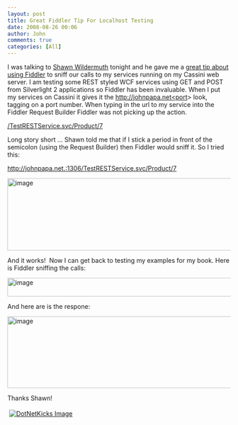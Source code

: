 ```yaml
---
layout: post
title: Great Fiddler Tip For Localhost Testing
date: 2008-08-26 00:06
author: John
comments: true
categories: [All]
---
```

<p>I was talking to <a href="http://wildermuth.com">Shawn Wildermuth</a> tonight and he gave me a <a href="http://wildermuth.com/2008/06/07/Debugging_ADO_NET_Data_Services_with_Fiddler2">great tip about using Fiddler</a> to sniff our calls to my services running on my Cassini web server. I am testing some REST styled WCF services using GET and POST from Silverlight 2 applications so Fiddler has been invaluable. When I put my services on Cassini it gives it the <a href="http://johnpapa.net&lt;port">http://johnpapa.net&lt;port</a>&gt; look, tagging on a port number. When typing in the url to my service into the Fiddler Request Builder Fiddler was not picking up the action.</p>  <p><a href="/TestRESTService.svc/Product/7">/TestRESTService.svc/Product/7</a> </p>  <p>Long story short … Shawn told me that if I stick a period in front of the semicolon (using the Request Builder) then Fiddler would sniff it. So I tried this:</p>  <p><a href="http://johnpapa.net.:1306/TestRESTService.svc/Product/7">http://johnpapa.net.:1306/TestRESTService.svc/Product/7</a> </p>  <p><a href="http://images.johnpapa.net/wp-content/uploads/files/media/image/WindowsLiveWriter/GreatFiddlerTipForLocalhostTesting_1510C/image_2.png"><img title="image" style="border-top-width: 0px; border-left-width: 0px; border-bottom-width: 0px; border-right-width: 0px" height="163" alt="image" src="http://images.johnpapa.net/wp-content/uploads/files/media/image/WindowsLiveWriter/GreatFiddlerTipForLocalhostTesting_1510C/image_thumb.png" width="570" border="0" /></a> </p>  <p>And it works!&#160; Now I can get back to testing my examples for my book. Here is Fiddler sniffing the calls:</p>  <p><a href="http://images.johnpapa.net/wp-content/uploads/files/media/image/WindowsLiveWriter/GreatFiddlerTipForLocalhostTesting_1510C/image5.png"><img title="image" style="border-top-width: 0px; border-left-width: 0px; border-bottom-width: 0px; border-right-width: 0px" height="42" alt="image" src="http://images.johnpapa.net/wp-content/uploads/files/media/image/WindowsLiveWriter/GreatFiddlerTipForLocalhostTesting_1510C/image5_thumb.png" width="570" border="0" /></a> </p>  <p>And here are is the respone:</p>  <p><a href="http://images.johnpapa.net/wp-content/uploads/files/media/image/WindowsLiveWriter/GreatFiddlerTipForLocalhostTesting_1510C/image10.png"><img title="image" style="border-top-width: 0px; border-left-width: 0px; border-bottom-width: 0px; border-right-width: 0px" height="162" alt="image" src="http://images.johnpapa.net/wp-content/uploads/files/media/image/WindowsLiveWriter/GreatFiddlerTipForLocalhostTesting_1510C/image10_thumb.png" width="570" border="0" /></a> </p>  <p>Thanks Shawn!</p><div class="wlWriterHeaderFooter" style="text-align:left; margin:0px; padding:4px 4px 4px 4px;"><a href="http://www.dotnetkicks.com/kick/?url=/all/great-fiddler-tip-for-localhost-testing/"><img src="http://www.dotnetkicks.com/Services/Images/KickItImageGenerator.ashx?url=/all/great-fiddler-tip-for-localhost-testing/&amp;bgcolor=0080C0&amp;fgcolor=FFFFFF&amp;border=000000&amp;cbgcolor=D4E1ED&amp;cfgcolor=000000" alt="DotNetKicks Image" border="0/"></a></div><div class="wlWriterHeaderFooter" style="text-align:left; margin:0px; padding:4px 4px 4px 4px;"><script type="text/javascript"><!-- var dzone_url = '/all/great-fiddler-tip-for-localhost-testing/'; var dzone_title = 'Great Fiddler Tip For Localhost Testing'; var dzone_blurb = 'Great Fiddler Tip For Localhost Testing'; var dzone_style = '1'; --></script><script language="javascript" src="http://widgets.dzone.com/widgets/zoneit.js"></script> </div>

